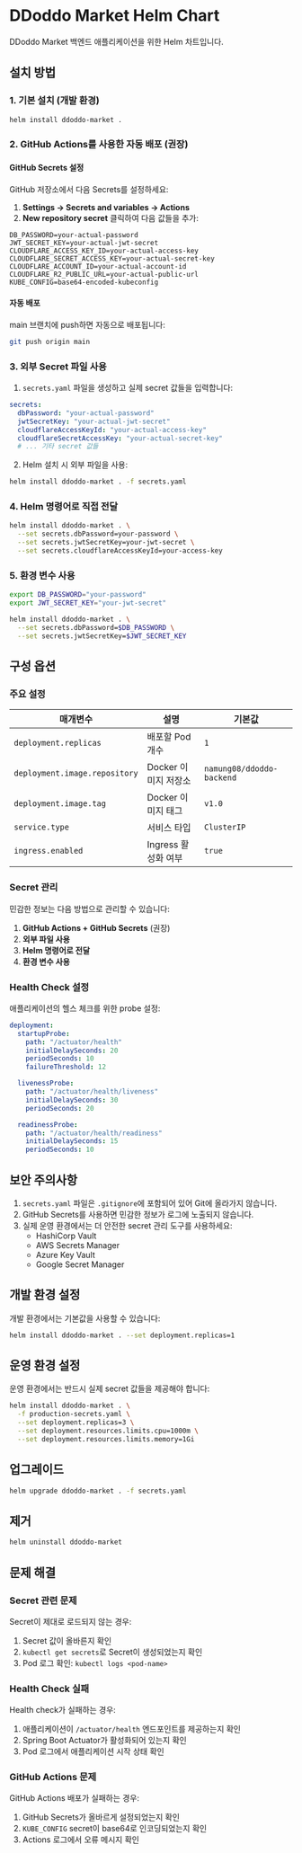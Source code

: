 # DDoddo Market Helm Chart

DDoddo Market 백엔드 애플리케이션을 위한 Helm 차트입니다.

## 설치 방법

### 1. 기본 설치 (개발 환경)

```bash
helm install ddoddo-market .
```

### 2. GitHub Actions를 사용한 자동 배포 (권장)

#### GitHub Secrets 설정

GitHub 저장소에서 다음 Secrets를 설정하세요:

1. **Settings → Secrets and variables → Actions**
2. **New repository secret** 클릭하여 다음 값들을 추가:

```
DB_PASSWORD=your-actual-password
JWT_SECRET_KEY=your-actual-jwt-secret
CLOUDFLARE_ACCESS_KEY_ID=your-actual-access-key
CLOUDFLARE_SECRET_ACCESS_KEY=your-actual-secret-key
CLOUDFLARE_ACCOUNT_ID=your-actual-account-id
CLOUDFLARE_R2_PUBLIC_URL=your-actual-public-url
KUBE_CONFIG=base64-encoded-kubeconfig
```

#### 자동 배포

main 브랜치에 push하면 자동으로 배포됩니다:

```bash
git push origin main
```

### 3. 외부 Secret 파일 사용

1. `secrets.yaml` 파일을 생성하고 실제 secret 값들을 입력합니다:

```yaml
secrets:
  dbPassword: "your-actual-password"
  jwtSecretKey: "your-actual-jwt-secret"
  cloudflareAccessKeyId: "your-actual-access-key"
  cloudflareSecretAccessKey: "your-actual-secret-key"
  # ... 기타 secret 값들
```

2. Helm 설치 시 외부 파일을 사용:

```bash
helm install ddoddo-market . -f secrets.yaml
```

### 4. Helm 명령어로 직접 전달

```bash
helm install ddoddo-market . \
  --set secrets.dbPassword=your-password \
  --set secrets.jwtSecretKey=your-jwt-secret \
  --set secrets.cloudflareAccessKeyId=your-access-key
```

### 5. 환경 변수 사용

```bash
export DB_PASSWORD="your-password"
export JWT_SECRET_KEY="your-jwt-secret"

helm install ddoddo-market . \
  --set secrets.dbPassword=$DB_PASSWORD \
  --set secrets.jwtSecretKey=$JWT_SECRET_KEY
```

## 구성 옵션

### 주요 설정

| 매개변수                      | 설명                 | 기본값                    |
| ----------------------------- | -------------------- | ------------------------- |
| `deployment.replicas`         | 배포할 Pod 개수      | `1`                       |
| `deployment.image.repository` | Docker 이미지 저장소 | `namung08/ddoddo-backend` |
| `deployment.image.tag`        | Docker 이미지 태그   | `v1.0`                    |
| `service.type`                | 서비스 타입          | `ClusterIP`               |
| `ingress.enabled`             | Ingress 활성화 여부  | `true`                    |

### Secret 관리

민감한 정보는 다음 방법으로 관리할 수 있습니다:

1. **GitHub Actions + GitHub Secrets** (권장)
2. **외부 파일 사용**
3. **Helm 명령어로 전달**
4. **환경 변수 사용**

### Health Check 설정

애플리케이션의 헬스 체크를 위한 probe 설정:

```yaml
deployment:
  startupProbe:
    path: "/actuator/health"
    initialDelaySeconds: 20
    periodSeconds: 10
    failureThreshold: 12

  livenessProbe:
    path: "/actuator/health/liveness"
    initialDelaySeconds: 30
    periodSeconds: 20

  readinessProbe:
    path: "/actuator/health/readiness"
    initialDelaySeconds: 15
    periodSeconds: 10
```

## 보안 주의사항

1. `secrets.yaml` 파일은 `.gitignore`에 포함되어 있어 Git에 올라가지 않습니다.
2. GitHub Secrets를 사용하면 민감한 정보가 로그에 노출되지 않습니다.
3. 실제 운영 환경에서는 더 안전한 secret 관리 도구를 사용하세요:
   - HashiCorp Vault
   - AWS Secrets Manager
   - Azure Key Vault
   - Google Secret Manager

## 개발 환경 설정

개발 환경에서는 기본값을 사용할 수 있습니다:

```bash
helm install ddoddo-market . --set deployment.replicas=1
```

## 운영 환경 설정

운영 환경에서는 반드시 실제 secret 값들을 제공해야 합니다:

```bash
helm install ddoddo-market . \
  -f production-secrets.yaml \
  --set deployment.replicas=3 \
  --set deployment.resources.limits.cpu=1000m \
  --set deployment.resources.limits.memory=1Gi
```

## 업그레이드

```bash
helm upgrade ddoddo-market . -f secrets.yaml
```

## 제거

```bash
helm uninstall ddoddo-market
```

## 문제 해결

### Secret 관련 문제

Secret이 제대로 로드되지 않는 경우:

1. Secret 값이 올바른지 확인
2. `kubectl get secrets`로 Secret이 생성되었는지 확인
3. Pod 로그 확인: `kubectl logs <pod-name>`

### Health Check 실패

Health check가 실패하는 경우:

1. 애플리케이션이 `/actuator/health` 엔드포인트를 제공하는지 확인
2. Spring Boot Actuator가 활성화되어 있는지 확인
3. Pod 로그에서 애플리케이션 시작 상태 확인

### GitHub Actions 문제

GitHub Actions 배포가 실패하는 경우:

1. GitHub Secrets가 올바르게 설정되었는지 확인
2. `KUBE_CONFIG` secret이 base64로 인코딩되었는지 확인
3. Actions 로그에서 오류 메시지 확인
